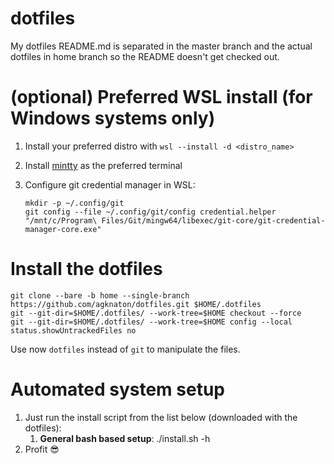 # dotfiles
My dotfiles
README.md is separated in the master branch and the actual dotfiles in home branch so the README doesn't get checked out.

# (optional) Preferred WSL install (for Windows systems only)
1. Install your preferred distro with ``wsl --install -d <distro_name>``
1. Install [mintty](https://github.com/mintty/wsltty) as the preferred terminal
1. Configure git credential manager in WSL:  

       mkdir -p ~/.config/git
       git config --file ~/.config/git/config credential.helper "/mnt/c/Program\ Files/Git/mingw64/libexec/git-core/git-credential-manager-core.exe"

# Install the dotfiles
    git clone --bare -b home --single-branch https://github.com/agknaton/dotfiles.git $HOME/.dotfiles
    git --git-dir=$HOME/.dotfiles/ --work-tree=$HOME checkout --force
    git --git-dir=$HOME/.dotfiles/ --work-tree=$HOME config --local status.showUntrackedFiles no

Use now ``dotfiles`` instead of ``git`` to manipulate the files.

# Automated system setup
1. Just run the install script from the list below (downloaded with the dotfiles):
    1. **General bash based setup**: ./install.sh -h
1. Profit 😎
